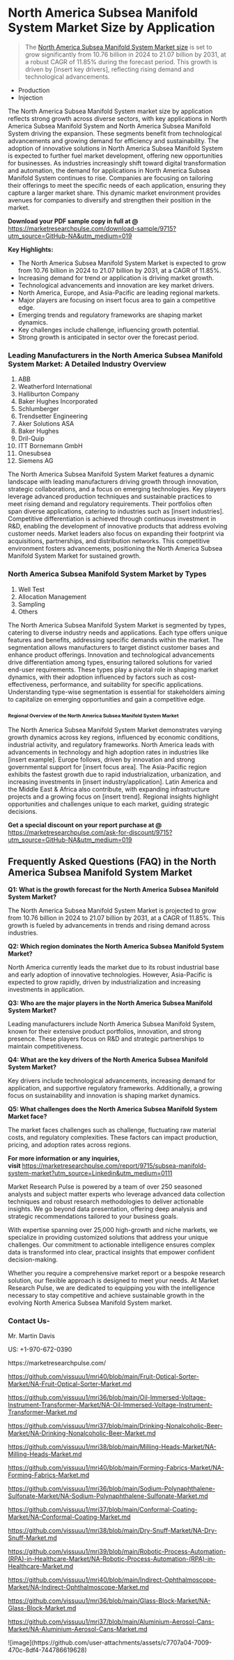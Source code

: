 <h1>North America Subsea Manifold System Market&nbsp;Size by Application</h1><blockquote><p>The <a href="https://marketresearchpulse.com/download-sample/9715?utm_source=GitHub-NA&amp;utm_medium=019">North America Subsea Manifold System Market size</a> is set to grow significantly from 10.76 billion in 2024 to 21.07 billion by 2031, at a robust CAGR of 11.85% during the forecast period. This growth is driven by [insert key drivers], reflecting rising demand and technological advancements.</p></blockquote><ul><li>Production<li> Injection</li></ul><p>The North America Subsea Manifold System market size by application reflects strong growth across diverse sectors, with key applications in North America Subsea Manifold System and North America Subsea Manifold System driving the expansion. These segments benefit from technological advancements and growing demand for efficiency and sustainability. The adoption of innovative solutions in North America Subsea Manifold System is expected to further fuel market development, offering new opportunities for businesses. As industries increasingly shift toward digital transformation and automation, the demand for applications in North America Subsea Manifold System continues to rise. Companies are focusing on tailoring their offerings to meet the specific needs of each application, ensuring they capture a larger market share. This dynamic market environment provides avenues for companies to diversify and strengthen their position in the market.</p><p><strong>Download your PDF sample copy in full at @ </strong><a href="https://marketresearchpulse.com/download-sample/9715?utm_source=GitHub-NA&amp;utm_medium=019">https://marketresearchpulse.com/download-sample/9715?utm_source=GitHub-NA&amp;utm_medium=019</a></p><p><strong>Key Highlights: </strong></p><ul><li>The North America Subsea Manifold System Market is expected to grow from 10.76 billion in 2024 to 21.07 billion by 2031, at a CAGR of 11.85%.</li><li>Increasing demand for trend or application is driving market growth.</li><li>Technological advancements and innovation are key market drivers.</li><li>North America, Europe, and Asia-Pacific are leading regional markets.</li><li>Major players are focusing on insert focus area to gain a competitive edge.</li><li>Emerging trends and regulatory frameworks are shaping market dynamics.</li><li>Key challenges include challenge, influencing growth potential.</li><li>Strong growth is anticipated in sector over the forecast period.</li></ul><h3>Leading Manufacturers in the North America Subsea Manifold System Market: A Detailed Industry Overview</h3><ol><li>ABB</li><li>Weatherford International</li><li>Halliburton Company</li><li>Baker Hughes Incorporated</li><li>Schlumberger</li><li>Trendsetter Engineering</li><li>Aker Solutions ASA</li><li>Baker Hughes</li><li>Dril-Quip</li><li>ITT Bornemann GmbH</li><li>Onesubsea</li><li>Siemens AG</li></ol><div class="flex max-w-full flex-col flex-grow"><div class="min-h-8 text-message flex w-full flex-col items-end gap-2 whitespace-normal break-words [.text-message+&amp;]:mt-5" dir="auto" data-message-author-role="assistant" data-message-id="fd8432e4-4910-450d-b182-61b7bfb0a01f" data-message-model-slug="gpt-4o"><div class="flex w-full flex-col gap-1 empty:hidden first:pt-[3px]"><div class="markdown prose w-full break-words dark:prose-invert light"><p>The North America Subsea Manifold System Market features a dynamic landscape with leading manufacturers driving growth through innovation, strategic collaborations, and a focus on emerging technologies. Key players leverage advanced production techniques and sustainable practices to meet rising demand and regulatory requirements. Their portfolios often span diverse applications, catering to industries such as [insert industries]. Competitive differentiation is achieved through continuous investment in R&amp;D, enabling the development of innovative products that address evolving customer needs. Market leaders also focus on expanding their footprint via acquisitions, partnerships, and distribution networks. This competitive environment fosters advancements, positioning the North America Subsea Manifold System Market for sustained growth.</p></div></div></div></div><h3>North America Subsea Manifold System Market by Types</h3><ol><li>Well Test<li> Allocation Management<li> Sampling<li> Others</li></ol><div class="flex max-w-full flex-col flex-grow"><div class="min-h-8 text-message flex w-full flex-col items-end gap-2 whitespace-normal break-words [.text-message+&amp;]:mt-5" dir="auto" data-message-author-role="assistant" data-message-id="084470be-0bb7-4664-bddf-5156b4f41249" data-message-model-slug="gpt-4o-mini"><div class="flex w-full flex-col gap-1 empty:hidden first:pt-[3px]"><div class="markdown prose w-full break-words dark:prose-invert light"><p>The North America Subsea Manifold System Market is segmented by types, catering to diverse industry needs and applications. Each type offers unique features and benefits, addressing specific demands within the market. The segmentation allows manufacturers to target distinct customer bases and enhance product offerings. Innovation and technological advancements drive differentiation among types, ensuring tailored solutions for varied end-user requirements. These types play a pivotal role in shaping market dynamics, with their adoption influenced by factors such as cost-effectiveness, performance, and suitability for specific applications. Understanding type-wise segmentation is essential for stakeholders aiming to capitalize on emerging opportunities and gain a competitive edge.</p></div></div></div></div><h3><span style="font-size: 11px;">Regional Overview of the North America Subsea Manifold System Market</span></h3><div class="flex max-w-full flex-col flex-grow"><div class="min-h-8 text-message flex w-full flex-col items-end gap-2 whitespace-normal break-words [.text-message+&amp;]:mt-5" dir="auto" data-message-author-role="assistant" data-message-id="e9038762-ce64-4e30-91c9-9bd413514231" data-message-model-slug="gpt-4o-mini"><div class="flex w-full flex-col gap-1 empty:hidden first:pt-[3px]"><div class="markdown prose w-full break-words dark:prose-invert light"><p>The North America Subsea Manifold System Market demonstrates varying growth dynamics across key regions, influenced by economic conditions, industrial activity, and regulatory frameworks. North America leads with advancements in technology and high adoption rates in industries like [insert example]. Europe follows, driven by innovation and strong governmental support for [insert focus area]. The Asia-Pacific region exhibits the fastest growth due to rapid industrialization, urbanization, and increasing investments in [insert industry/application]. Latin America and the Middle East &amp; Africa also contribute, with expanding infrastructure projects and a growing focus on [insert trend]. Regional insights highlight opportunities and challenges unique to each market, guiding strategic decisions.</p></div></div></div></div><p><strong>Get a special discount on your report purchase at @ </strong><a href="https://marketresearchpulse.com/ask-for-discount/9715?utm_source=GitHub-NA&amp;utm_medium=019">https://marketresearchpulse.com/ask-for-discount/9715?utm_source=GitHub-NA&amp;utm_medium=019</a></p><h2>Frequently Asked Questions (FAQ) in the North America Subsea Manifold System Market</h2><p><strong>Q1: What is the growth forecast for the North America Subsea Manifold System Market?</strong></p><p>The North America Subsea Manifold System Market is projected to grow from 10.76 billion in 2024 to 21.07 billion by 2031, at a CAGR of 11.85%. This growth is fueled by advancements in trends and rising demand across industries.</p><p><strong>Q2: Which region dominates the North America Subsea Manifold System Market?</strong></p><p>North America currently leads the market due to its robust industrial base and early adoption of innovative technologies. However, Asia-Pacific is expected to grow rapidly, driven by industrialization and increasing investments in application.</p><p><strong>Q3: Who are the major players in the North America Subsea Manifold System Market?</strong></p><p>Leading manufacturers include North America Subsea Manifold System, known for their extensive product portfolios, innovation, and strong presence. These players focus on R&amp;D and strategic partnerships to maintain competitiveness.</p><p><strong>Q4: What are the key drivers of the North America Subsea Manifold System Market?</strong></p><p>Key drivers include technological advancements, increasing demand for application, and supportive regulatory frameworks. Additionally, a growing focus on sustainability and innovation is shaping market dynamics.</p><p><strong>Q5: What challenges does the North America Subsea Manifold System Market face?</strong></p><p>The market faces challenges such as challenge, fluctuating raw material costs, and regulatory complexities. These factors can impact production, pricing, and adoption rates across regions.</p><p><strong>For more information or any inquiries, visit&nbsp;</strong><a href="https://marketresearchpulse.com/report/9715/subsea-manifold-system-market?utm_source=Linkedin&utm_medium=0111">https://marketresearchpulse.com/report/9715/subsea-manifold-system-market?utm_source=Linkedin&utm_medium=0111</a></p><p>Market Research Pulse is powered by a team of over 250 seasoned analysts and subject matter experts who leverage advanced data collection techniques and robust research methodologies to deliver actionable insights. We go beyond data presentation, offering deep analysis and strategic recommendations tailored to your business goals.</p><p>With expertise spanning over 25,000 high-growth and niche markets, we specialize in providing customized solutions that address your unique challenges. Our commitment to actionable intelligence ensures complex data is transformed into clear, practical insights that empower confident decision-making.</p><p>Whether you require a comprehensive market report or a bespoke research solution, our flexible approach is designed to meet your needs. At Market Research Pulse, we are dedicated to equipping you with the intelligence necessary to stay competitive and achieve sustainable growth in the evolving North America Subsea Manifold System market.</p><h3><strong>Contact Us-</strong></h3><p>Mr. Martin Davis</p><p>US: +1-970-672-0390</p><p>https://marketresearchpulse.com/</p><p><a href="https://github.com/vissuuu1/mri40/blob/main/Fruit-Optical-Sorter-Market/NA-Fruit-Optical-Sorter-Market.md">https://github.com/vissuuu1/mri40/blob/main/Fruit-Optical-Sorter-Market/NA-Fruit-Optical-Sorter-Market.md</a></p><p><a href="https://github.com/vissuuu1/mri36/blob/main/Oil-Immersed-Voltage-Instrument-Transformer-Market/NA-Oil-Immersed-Voltage-Instrument-Transformer-Market.md">https://github.com/vissuuu1/mri36/blob/main/Oil-Immersed-Voltage-Instrument-Transformer-Market/NA-Oil-Immersed-Voltage-Instrument-Transformer-Market.md</a></p><p><a href="https://github.com/vissuuu1/mri37/blob/main/Drinking-Nonalcoholic-Beer-Market/NA-Drinking-Nonalcoholic-Beer-Market.md">https://github.com/vissuuu1/mri37/blob/main/Drinking-Nonalcoholic-Beer-Market/NA-Drinking-Nonalcoholic-Beer-Market.md</a></p><p><a href="https://github.com/vissuuu1/mri38/blob/main/Milling-Heads-Market/NA-Milling-Heads-Market.md">https://github.com/vissuuu1/mri38/blob/main/Milling-Heads-Market/NA-Milling-Heads-Market.md</a></p><p><a href="https://github.com/vissuuu1/mri40/blob/main/Forming-Fabrics-Market/NA-Forming-Fabrics-Market.md">https://github.com/vissuuu1/mri40/blob/main/Forming-Fabrics-Market/NA-Forming-Fabrics-Market.md</a></p><p><a href="https://github.com/vissuuu1/mri36/blob/main/Sodium-Polynaphthalene-Sulfonate-Market/NA-Sodium-Polynaphthalene-Sulfonate-Market.md">https://github.com/vissuuu1/mri36/blob/main/Sodium-Polynaphthalene-Sulfonate-Market/NA-Sodium-Polynaphthalene-Sulfonate-Market.md</a></p><p><a href="https://github.com/vissuuu1/mri37/blob/main/Conformal-Coating-Market/NA-Conformal-Coating-Market.md">https://github.com/vissuuu1/mri37/blob/main/Conformal-Coating-Market/NA-Conformal-Coating-Market.md</a></p><p><a href="https://github.com/vissuuu1/mri38/blob/main/Dry-Snuff-Market/NA-Dry-Snuff-Market.md">https://github.com/vissuuu1/mri38/blob/main/Dry-Snuff-Market/NA-Dry-Snuff-Market.md</a></p><p><a href="https://github.com/vissuuu1/mri39/blob/main/Robotic-Process-Automation-(RPA)-in-Healthcare-Market/NA-Robotic-Process-Automation-(RPA)-in-Healthcare-Market.md">https://github.com/vissuuu1/mri39/blob/main/Robotic-Process-Automation-(RPA)-in-Healthcare-Market/NA-Robotic-Process-Automation-(RPA)-in-Healthcare-Market.md</a></p><p><a href="https://github.com/vissuuu1/mri40/blob/main/Indirect-Ophthalmoscope-Market/NA-Indirect-Ophthalmoscope-Market.md">https://github.com/vissuuu1/mri40/blob/main/Indirect-Ophthalmoscope-Market/NA-Indirect-Ophthalmoscope-Market.md</a></p><p><a href="https://github.com/vissuuu1/mri36/blob/main/Glass-Block-Market/NA-Glass-Block-Market.md">https://github.com/vissuuu1/mri36/blob/main/Glass-Block-Market/NA-Glass-Block-Market.md</a></p><p><a href="https://github.com/vissuuu1/mri37/blob/main/Aluminium-Aerosol-Cans-Market/NA-Aluminium-Aerosol-Cans-Market.md">https://github.com/vissuuu1/mri37/blob/main/Aluminium-Aerosol-Cans-Market/NA-Aluminium-Aerosol-Cans-Market.md</a></p>
![image](https://github.com/user-attachments/assets/c7707a04-7009-470c-8df4-744786619628)
